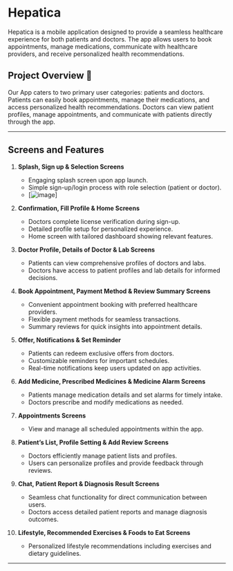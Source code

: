 # Hepatica

Hepatica is a mobile application designed to provide a seamless healthcare experience for both patients and doctors. The app allows users to book appointments, manage medications, communicate with healthcare providers, and receive personalized health recommendations.

## Project Overview 📱

Our App caters to two primary user categories: patients and doctors. Patients can easily book appointments, manage their medications, and access personalized health recommendations. Doctors can view patient profiles, manage appointments, and communicate with patients directly through the app.

---

## Screens and Features

1. **Splash, Sign up & Selection Screens**
   - Engaging splash screen upon app launch.
   - Simple sign-up/login process with role selection (patient or doctor).
   - [![image](https://github.com/esraashabana/Application-for-Liver-Patients/assets/104281057/58b9ca80-eea8-4e64-954c-d97d87236abb)]

2. **Confirmation, Fill Profile & Home Screens**
   - Doctors complete license verification during sign-up.
   - Detailed profile setup for personalized experience.
   - Home screen with tailored dashboard showing relevant features.

3. **Doctor Profile, Details of Doctor & Lab Screens**
   - Patients can view comprehensive profiles of doctors and labs.
   - Doctors have access to patient profiles and lab details for informed decisions.

4. **Book Appointment, Payment Method & Review Summary Screens**
   - Convenient appointment booking with preferred healthcare providers.
   - Flexible payment methods for seamless transactions.
   - Summary reviews for quick insights into appointment details.

5. **Offer, Notifications & Set Reminder**
   - Patients can redeem exclusive offers from doctors.
   - Customizable reminders for important schedules.
   - Real-time notifications keep users updated on app activities.

6. **Add Medicine, Prescribed Medicines & Medicine Alarm Screens**
   - Patients manage medication details and set alarms for timely intake.
   - Doctors prescribe and modify medications as needed.

7. **Appointments Screens**
   - View and manage all scheduled appointments within the app.

8. **Patient’s List, Profile Setting & Add Review Screens**
   - Doctors efficiently manage patient lists and profiles.
   - Users can personalize profiles and provide feedback through reviews.

9. **Chat, Patient Report & Diagnosis Result Screens**
   - Seamless chat functionality for direct communication between users.
   - Doctors access detailed patient reports and manage diagnosis outcomes.

10. **Lifestyle, Recommended Exercises & Foods to Eat Screens**
    - Personalized lifestyle recommendations including exercises and dietary guidelines.

---
